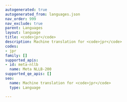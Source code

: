 ```yaml
---
autogenerated: true
autogenerated_from: languages.json
nav_order: 999
nav_exclude: true
parent: Languages
layout: language
title: <code>jpr</code>
description: Machine translation for <code>jpr</code>
codes:
- jpr
family: []
supported_apis:
- id: meta-nllb
  name: Meta NLLB-200
supported_qe_apis: []
seo:
  name: Machine translation for <code>jpr</code>
  type: Language

---
```


